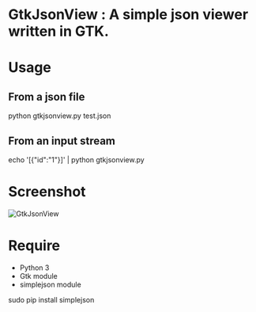 GtkJsonView : A simple json viewer written in GTK.
==================================================

# Usage

## From a json file

  python gtkjsonview.py test.json

## From an input stream

 echo '[{"id":"1"}]' | python gtkjsonview.py

# Screenshot

  ![GtkJsonView](http://farm4.static.flickr.com/3529/3252639468_9c41d0e97f_o_d.png)

# Require

* Python 3
* Gtk module
* simplejson module

 sudo pip install simplejson
